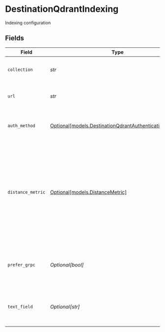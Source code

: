 # DestinationQdrantIndexing

Indexing configuration


## Fields

| Field                                                                                                                                                                                      | Type                                                                                                                                                                                       | Required                                                                                                                                                                                   | Description                                                                                                                                                                                |
| ------------------------------------------------------------------------------------------------------------------------------------------------------------------------------------------ | ------------------------------------------------------------------------------------------------------------------------------------------------------------------------------------------ | ------------------------------------------------------------------------------------------------------------------------------------------------------------------------------------------ | ------------------------------------------------------------------------------------------------------------------------------------------------------------------------------------------ |
| `collection`                                                                                                                                                                               | *str*                                                                                                                                                                                      | :heavy_check_mark:                                                                                                                                                                         | The collection to load data into                                                                                                                                                           |
| `url`                                                                                                                                                                                      | *str*                                                                                                                                                                                      | :heavy_check_mark:                                                                                                                                                                         | Public Endpoint of the Qdrant cluser                                                                                                                                                       |
| `auth_method`                                                                                                                                                                              | [Optional[models.DestinationQdrantAuthenticationMethod]](../models/destinationqdrantauthenticationmethod.md)                                                                               | :heavy_minus_sign:                                                                                                                                                                         | Method to authenticate with the Qdrant Instance                                                                                                                                            |
| `distance_metric`                                                                                                                                                                          | [Optional[models.DistanceMetric]](../models/distancemetric.md)                                                                                                                             | :heavy_minus_sign:                                                                                                                                                                         | The Distance metric used to measure similarities among vectors. This field is only used if the collection defined in the does not exist yet and is created automatically by the connector. |
| `prefer_grpc`                                                                                                                                                                              | *Optional[bool]*                                                                                                                                                                           | :heavy_minus_sign:                                                                                                                                                                         | Whether to prefer gRPC over HTTP. Set to true for Qdrant cloud clusters                                                                                                                    |
| `text_field`                                                                                                                                                                               | *Optional[str]*                                                                                                                                                                            | :heavy_minus_sign:                                                                                                                                                                         | The field in the payload that contains the embedded text                                                                                                                                   |
